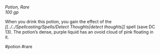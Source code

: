 *Potion, Rare*  
*100 gp*

When you drink this potion, you gain the effect of the *[[../../Spellcasting/Spells/Detect Thoughts|detect thoughts]]* spell (save DC 13). The potion’s dense, purple liquid has an ovoid cloud of pink floating in it.

#potion #rare
